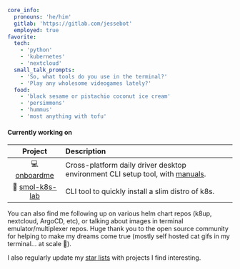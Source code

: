 ```yaml
core_info:
  pronouns: 'he/him'
  gitlab: 'https://gitlab.com/jessebot'
  employed: true
favorite:
  tech:
    - 'python'
    - 'kubernetes'
    - 'nextcloud'
  small_talk_prompts:
    - 'So, what tools do you use in the terminal?'
    - 'Play any wholesome videogames lately?'
  food:
    - 'black sesame or pistachio coconut ice cream'
    - 'persimmons'
    - 'hummus'
    - 'most anything with tofu'
```

#### Currently working on

|     Project       | Description                                                                       |
|:-----------------:|:----------------------------------------------------------------------------------| 
| 💻 [onboardme]    | Cross-platform daily driver desktop environment CLI setup tool, with [manuals][1].|
| 🧸 [smol-k8s-lab] | CLI tool to quickly install a slim distro of k8s.                                 |

You can also find me following up on various helm chart repos (k8up, nextcloud, ArgoCD, etc), or talking about images in terminal emulator/multiplexer repos. Huge thank you to the open source community for helping to make my dreams come true (mostly self hosted cat gifs in my terminal... at scale 🤷).

I also regularly update my [star lists] with projects I find interesting.

[onboardme]: https://github.com/jessebot/onboardme "onboardme"
[1]: https://jessebot.github.io/onboardme "onboardme docs"
[smol-k8s-lab]: https://github.com/small-hack/smol-k8s-lab "smol-k8s-lab"
[star lists]: https://github.com/jessebot?tab=stars "stars list"
